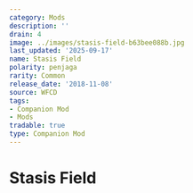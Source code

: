 ```yaml
---
category: Mods
description: ''
drain: 4
image: ../images/stasis-field-b63bee088b.jpg
last_updated: '2025-09-17'
name: Stasis Field
polarity: penjaga
rarity: Common
release_date: '2018-11-08'
source: WFCD
tags:
- Companion Mod
- Mods
tradable: true
type: Companion Mod
---
```


# Stasis Field

